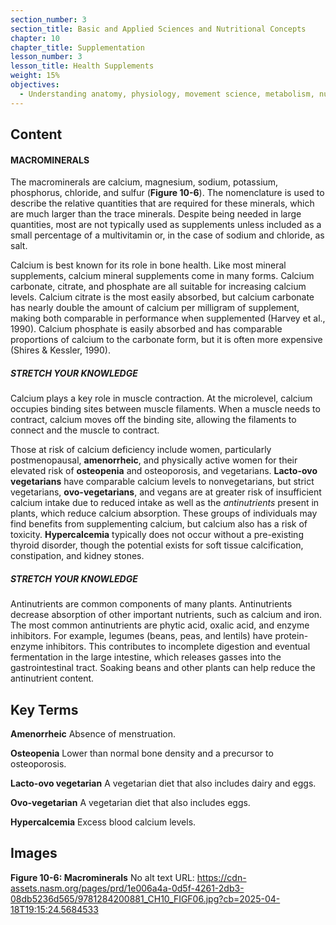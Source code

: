 ```yaml
---
section_number: 3
section_title: Basic and Applied Sciences and Nutritional Concepts
chapter: 10
chapter_title: Supplementation
lesson_number: 3
lesson_title: Health Supplements
weight: 15%
objectives:
  - Understanding anatomy, physiology, movement science, metabolism, nutrition, and supplementation.
---
```


## Content
#### MACROMINERALS

The macrominerals are calcium, magnesium, sodium, potassium, phosphorus, chloride, and sulfur (**Figure 10-6**). The nomenclature is used to describe the relative quantities that are required for these minerals, which are much larger than the trace minerals. Despite being needed in large quantities, most are not typically used as supplements unless included as a small percentage of a multivitamin or, in the case of sodium and chloride, as salt.

Calcium is best known for its role in bone health. Like most mineral supplements, calcium mineral supplements come in many forms. Calcium carbonate, citrate, and phosphate are all suitable for increasing calcium levels. Calcium citrate is the most easily absorbed, but calcium carbonate has nearly double the amount of calcium per milligram of supplement, making both comparable in performance when supplemented (Harvey et al., 1990). Calcium phosphate is easily absorbed and has comparable proportions of calcium to the carbonate form, but it is often more expensive (Shires & Kessler, 1990).

##### STRETCH YOUR KNOWLEDGE

Calcium plays a key role in muscle contraction. At the microlevel, calcium occupies binding sites between muscle filaments. When a muscle needs to contract, calcium moves off the binding site, allowing the filaments to connect and the muscle to contract.

Those at risk of calcium deficiency include women, particularly postmenopausal, **amenorrheic**, and physically active women for their elevated risk of **osteopenia** and osteoporosis, and vegetarians. **Lacto-ovo vegetarians** have comparable calcium levels to nonvegetarians, but strict vegetarians, **ovo-vegetarians**, and vegans are at greater risk of insufficient calcium intake due to reduced intake as well as the *antinutrients* present in plants, which reduce calcium absorption. These groups of individuals may find benefits from supplementing calcium, but calcium also has a risk of toxicity. **Hypercalcemia** typically does not occur without a pre-existing thyroid disorder, though the potential exists for soft tissue calcification, constipation, and kidney stones.

##### STRETCH YOUR KNOWLEDGE

Antinutrients are common components of many plants. Antinutrients decrease absorption of other important nutrients, such as calcium and iron. The most common antinutrients are phytic acid, oxalic acid, and enzyme inhibitors. For example, legumes (beans, peas, and lentils) have protein-enzyme inhibitors. This contributes to incomplete digestion and eventual fermentation in the large intestine, which releases gasses into the gastrointestinal tract. Soaking beans and other plants can help reduce the antinutrient content.

## Key Terms

**Amenorrheic**
Absence of menstruation.

**Osteopenia**
Lower than normal bone density and a precursor to osteoporosis.

**Lacto-ovo vegetarian**
A vegetarian diet that also includes dairy and eggs.

**Ovo-vegetarian**
A vegetarian diet that also includes eggs.

**Hypercalcemia**
Excess blood calcium levels.

## Images

**Figure 10-6: Macrominerals**
No alt text
URL: https://cdn-assets.nasm.org/pages/prd/1e006a4a-0d5f-4261-2db3-08db5236d565/9781284200881_CH10_FIGF06.jpg?cb=2025-04-18T19:15:24.5684533